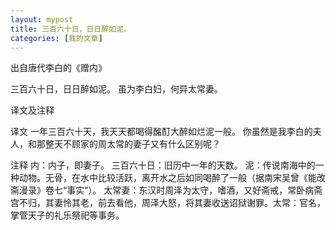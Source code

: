 ```yaml
---
layout: mypost
title: 三百六十日，日日醉如泥。
categories: [我的文章]
---
```



出自唐代李白的《赠内》

三百六十日，日日醉如泥。
虽为李白妇，何异太常妻。

译文及注释

译文
一年三百六十天，我天天都喝得酩酊大醉如烂泥一般。
你虽然是我李白的夫人，和那整天不顾家的周太常的妻子又有什么区别呢？

注释
内：内子，即妻子。
三百六十日：旧历中一年的天数。
泥：传说南海中的一种动物。无骨，在水中比较活跃，离开水之后如同喝醉了一般（据南宋吴曾《能改斋漫录》卷七“事实”）。
太常妻：东汉时周泽为太守，嗜酒，又好斋戒，常卧病斋宫不归，其妻怜其老，前去看他，周泽大怒，将其妻收送诏狱谢罪。太常：官名，掌管天子的礼乐祭祀等事务。